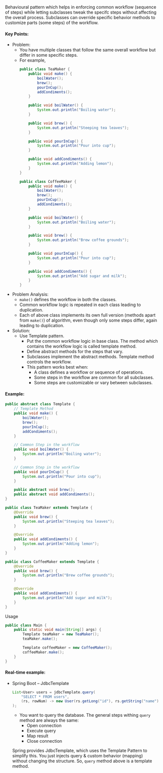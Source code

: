 Behavioural pattern which helps in enforcing common workflow (sequence of steps) while letting subclasses tweak the specifc steps without affecting the overall process. Subclasses can override specific behavior methods to customize parts (some steps) of the workflow.

#### Key Points:
* Problem:
    * You have multiple classes that follow the same overall workflow but differ in some specific steps.
    * For example,
        ```java
        public class TeaMaker {
            public void make() {
                boilWater();
                brew();
                pourInCup();
                addCondiments();
            }

            public void boilWater() {
                System.out.println("Boiling water");
            }

            public void brew() {
                System.out.println("Steeping tea leaves");
            }

            public void pourInCup() {
                System.out.println("Pour into cup");
            }

            public void addCondiments() {
                System.out.println("Adding lemon");
            }
        }
        ```
        ```java
        public class CoffeeMaker {
            public void make() {
                boilWater();
                brew();
                pourInCup();
                addCondiments();
            }

            public void boilWater() {
                System.out.println("Boiling water");
            }

            public void brew() {
                System.out.println("Brew coffee grounds");
            }

            public void pourInCup() {
                System.out.println("Pour into cup");
            }

            public void addCondiments() {
                System.out.println("Add sugar and milk");
            }
        }
        ```
* Problem Analysis:
    * `make()` defines the workflow in both the classes.
    * Common workflow logic is repeated in each class leading to duplication.
    * Each of above class implements its own full version (methods apart from `make()`) of algorithm, even though only some steps differ, again leading to duplication.
* Solution:
    * Use Template pattern.
        * Put the common workflow logic in base class. The method which contains the workflow logic is called template method.
        * Define abstract methods for the steps that vary.
        * Subclasses implement the abstract methods. Template method controls the workflow.
        * This pattern works best when:
            * A class defines a workflow or sequence of operations.
            * Some steps in the workflow are common for all subclasses.
            * Some steps are customizable or vary between subclasses.

#### Example:
```java
public abstract class Template {
    // Template Method
    public void make() {
        boilWater();
        brew();
        pourInCup();
        addCondiments();
    }

    // Common Step in the workflow
    public void boilWater() {
        System.out.println("Boiling water");
    }

    // Common Step in the workflow
    public void pourInCup() {
        System.out.println("Pour into cup");
    }

    public abstract void brew();
    public abstract void addCondiments();
}
```

```java
public class TeaMaker extends Template {
    @Override
    public void brew() {
        System.out.println("Steeping tea leaves");
    }

    @Override
    public void addCondiments() {
        System.out.println("Adding lemon");
    }
}
```

```java
public class CoffeeMaker extends Template {
    @Override
    public void brew() {
        System.out.println("Brew coffee grounds");
    }

    @Override
    public void addCondiments() {
        System.out.println("Add sugar and milk");
    }
}
```
Usage
```java
public class Main {
    public static void main(String[] args) {
        Template teaMaker = new TeaMaker();
        teaMaker.make();

        Template coffeeMaker = new CoffeeMaker();
        coffeeMaker.make();
    }
}
```

#### Real-time example:
* Spring Boot – JdbcTemplate
    ```java
    List<User> users = jdbcTemplate.query(
        "SELECT * FROM users",
        (rs, rowNum) -> new User(rs.getLong("id"), rs.getString("name"))
    );
    ```
    * You want to query the database. The general steps withing `query` method are always the same:
        * Open connection
        * Execute query
        * Map result
        * Close connection

    Spring provides JdbcTemplate, which uses the Template Pattern to simplify this. You just injects query & custom behavior (mapping) without changing the structure. So, `query` method above is a template method.